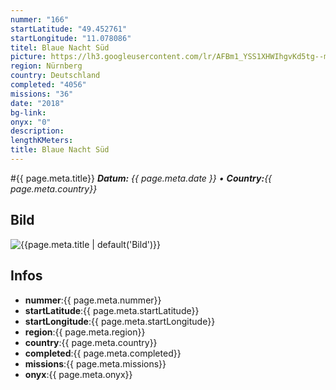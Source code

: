 ```yaml
---
nummer: "166"
startLatitude: "49.452761"
startLongitude: "11.078086"
titel: Blaue Nacht Süd
picture: https://lh3.googleusercontent.com/lr/AFBm1_YSS1XHWIhgvKd5tg--mTgmU2_qlemJLInt1HsflfuViDrlCYQDB9K4FhFbfsgTcGsAqroIYl8gXVbRSExRMV7-bp7h-Pp8d4SJTRIQYDVGY-dKQKlKTJ8On-1OEDcBAmMIvgU0B911Q1GZKmL-bZtXEmrSNGCNBOblwWyR3GvMufxlPx0ULK9ESRyQYo-cWsRAw6MLoYxORnZoSDJO2-Rg4ByqjIB464i3dVA8eAzPSYHf5e4raE_d0OcnHhASCWAjbAnjOICibR3tNImky_sFT6HhKcprHs0qmpAwKMBwTTZ4Ix0Amz8t06Dy1YaJmJPmsIOG3zmNJdieh_vD1ALewrBPI11mDabCH1OW_eU7ZI09cQRYexuNAsR26Bbik3AXfPSuZZTy8P8w_F2OhrMsGLoML1ZkMJWZH4MFod4wRfM-OFahpD4nXEiTRU-SMPhMSqTHAXAf_In08sbExIWS6sxd8d-sjOCXmABdhNNcPHDoqBpglkrGJdGqlS9FDdJI86j2zYBqAhgaSNmlIEOiqO-Q6ISiIq-C3hi0wta3V18oDD6wJD4JqPuZEg6Ewk5jtagQmJXLd5wWGluBJIlJvHQV4SdWGlBcf1EnfPUbAdTVpExVYto4S4IvmQ3ZlEcxXV8Ulbp_LzBXVGl0JpabMxBhU5x3-8puqUB0pdJTEC2DyIt5Df5ThOPt5piLMD2T8K9cf_RqTRsIWpXnsXTyc8okPXE5Mi6tTpH6xnpvZPMR2hSmzxefLfS1ySOkuwjw7zpeWw62mTJWUmqsZIlPWmTvQI7hkAnjNhglC3T7Gg6QOt9WazMugtPYxyFR97K4mpcybCSW6teFdRSavTO8B67oY-k
region: Nürnberg
country: Deutschland
completed: "4056"
missions: "36"
date: "2018"
bg-link: 
onyx: "0"
description: 
lengthKMeters: 
title: Blaue Nacht Süd
---
```


#{{ page.meta.title}}
_**Datum:** {{ page.meta.date }} • **Country:**{{ page.meta.country}}_

## Bild
![{{page.meta.title | default('Bild')}}]({{page.meta.picture}})

## Infos
- **nummer**:{{ page.meta.nummer}}
- **startLatitude**:{{ page.meta.startLatitude}}
- **startLongitude**:{{ page.meta.startLongitude}}
- **region**:{{ page.meta.region}}
- **country**:{{ page.meta.country}}
- **completed**:{{ page.meta.completed}}
- **missions**:{{ page.meta.missions}}
- **onyx**:{{ page.meta.onyx}}

